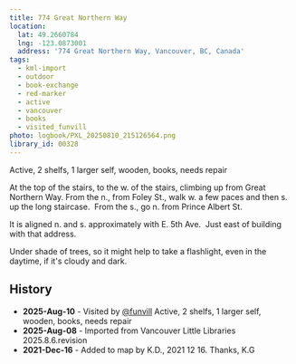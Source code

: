 ```yaml
---
title: 774 Great Northern Way
location:
  lat: 49.2660784
  lng: -123.0873001
  address: '774 Great Northern Way, Vancouver, BC, Canada'
tags:
  - kml-import
  - outdoor
  - book-exchange
  - red-marker
  - active
  - vancouver
  - books
  - visited_funvill    
photo: logbook/PXL_20250810_215126564.png
library_id: 00328
---
```


Active, 2 shelfs, 1 larger self, wooden, books, needs repair

At the top of the stairs, to the w. of the stairs, climbing up from Great Northern Way. From the n., from Foley St., walk w. a few paces and then s. up the long staircase.  From the s., go n. from Prince Albert St.

It is aligned n. and s. approximately with E. 5th Ave.  Just east of building with that address.

Under shade of trees, so it might help to take a flashlight, even in the daytime, if it's cloudy and dark.

## History

- **2025-Aug-10** - Visited by [@funvill](https://blog.abluestar.com) Active, 2 shelfs, 1 larger self, wooden, books, needs repair
- **2025-Aug-08** - Imported from Vancouver Little Libraries 2025.8.6.revision
- **2021-Dec-16** - Added to map by K.D., 2021 12 16. Thanks, K.G
